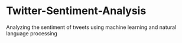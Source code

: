 # Twitter-Sentiment-Analysis
Analyzing the sentiment of tweets using machine learning and natural language processing
